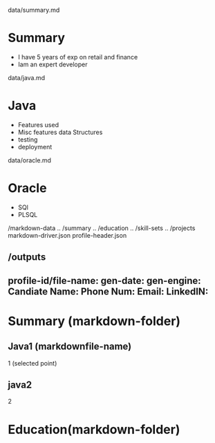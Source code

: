 data/summary.md
# Summary
* I have 5 years of exp on retail and finance
* Iam an expert developer

data/java.md
# Java
* Features used
* Misc features data Structures
* testing
* deployment

data/oracle.md
# Oracle
* SQl
* PLSQL

/markdown-data
.. /summary
.. /education
.. /skill-sets
.. /projects
markdown-driver.json
profile-header.json

/outputs
---
profile-id/file-name:
gen-date:
gen-engine:
Candiate Name:
Phone Num:
Email:
LinkedIN:
---
# Summary (markdown-folder)
## Java1 (markdownfile-name)
1 (selected point)
## java2
2 
# Education(markdown-folder)